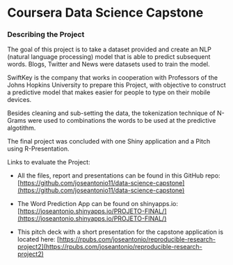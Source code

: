 # Coursera Data Science Capstone

### Describing the Project
The goal of this project is to take a dataset provided and create an NLP (natural language processing) model that is able to predict subsequent words. Blogs, Twitter and News were datasets used to train the model. 

SwiftKey is the company that works in cooperation with Professors of the Johns Hopkins University to prepare this Project, with objective to construct a predictive model that makes easier for people to type on their mobile devices.
 
Besides cleaning and sub-setting the data, the tokenization technique of N-Grams were used to combinations the words to be used at the predictive algotithm. 

The final project was concluded with one Shiny application and a Pitch using R-Presentation.

Links to evaluate the Project:

* All the files, report and presentations can be found in this GitHub repo: 
[https://github.com/joseantonio11/data-science-capstone](https://github.com/joseantonio11/data-science-capstone)

* The Word Prediction App can be found on shinyapps.io:
[https://joseantonio.shinyapps.io/PROJETO-FINAL/](https://joseantonio.shinyapps.io/PROJETO-FINAL/)

* This pitch deck with a short presentation for the capstone application is located here: 
[https://rpubs.com/joseantonio/reproducible-research-project2](https://rpubs.com/joseantonio/reproducible-research-project2)

